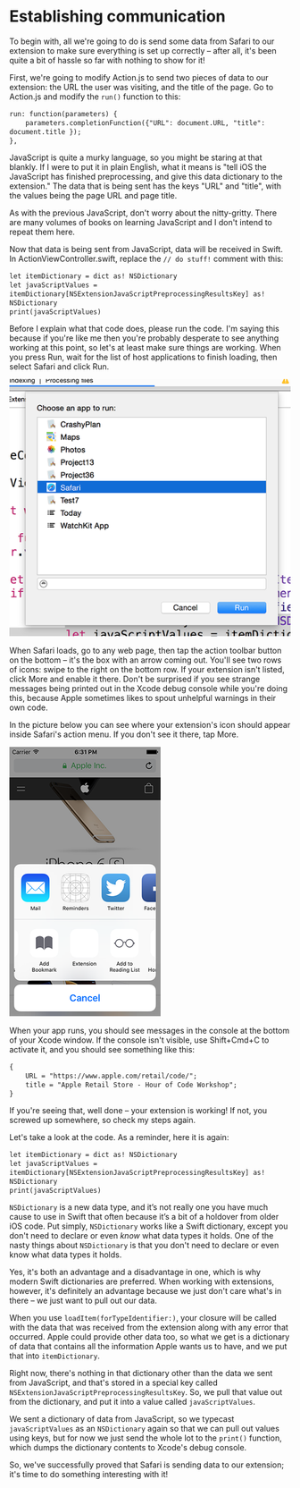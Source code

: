 # Establishing communication

To begin with, all we're going to do is send some data from Safari to our extension to make sure everything is set up correctly – after all, it's been quite a bit of hassle so far with nothing to show for it!

First, we're going to modify Action.js to send two pieces of data to our extension: the URL the user was visiting, and the title of the page. Go to Action.js and modify the `run()` function to this:

    run: function(parameters) {
        parameters.completionFunction({"URL": document.URL, "title": document.title });
    },

JavaScript is quite a murky language, so you might be staring at that blankly. If I were to put it in plain English, what it means is "tell iOS the JavaScript has finished preprocessing, and give this data dictionary to the extension." The data that is being sent has the keys "URL" and "title", with the values being the page URL and page title.

As with the previous JavaScript, don't worry about the nitty-gritty. There are many volumes of books on learning JavaScript and I don't intend to repeat them here.

Now that data is being sent from JavaScript, data will be received in Swift. In ActionViewController.swift, replace the `// do stuff!` comment with this:

    let itemDictionary = dict as! NSDictionary
    let javaScriptValues = itemDictionary[NSExtensionJavaScriptPreprocessingResultsKey] as! NSDictionary
    print(javaScriptValues)

Before I explain what that code does, please run the code. I'm saying this because if you're like me then you're probably desperate to see anything working at this point, so let's at least make sure things are working. When you press Run, wait for the list of host applications to finish loading, then select Safari and click Run.

![Xcode will ask you which app you should run with your extension. Please choose Safari.](16-5.png)

When Safari loads, go to any web page, then tap the action toolbar button on the bottom – it's the box with an arrow coming out. You'll see two rows of icons: swipe to the right on the bottom row. If your extension isn't listed, click More and enable it there. Don't be surprised if you see strange messages being printed out in the Xcode debug console while you're doing this, because Apple sometimes likes to spout unhelpful warnings in their own code.

In the picture below you can see where your extension's icon should appear inside Safari's action menu. If you don't see it there, tap More.

![Look for your extension inside Safari's action menu.](16-2.png)

When your app runs, you should see messages in the console at the bottom of your Xcode window. If the console isn't visible, use Shift+Cmd+C to activate it, and you should see something like this:

    {
        URL = "https://www.apple.com/retail/code/";
        title = "Apple Retail Store - Hour of Code Workshop";
    }

If you're seeing that, well done – your extension is working! If not, you screwed up somewhere, so check my steps again.

Let's take a look at the code. As a reminder, here it is again:

    let itemDictionary = dict as! NSDictionary
    let javaScriptValues = itemDictionary[NSExtensionJavaScriptPreprocessingResultsKey] as! NSDictionary
    print(javaScriptValues)

`NSDictionary` is a new data type, and it’s not really one you have much cause to use in Swift that often because it’s a bit of a holdover from older iOS code. Put simply, `NSDictionary` works like a Swift dictionary, except you don't need to declare or even *know* what data types it holds. One of the nasty things about `NSDictionary` is that you don't need to declare or even know what data types it holds.

Yes, it's both an advantage and a disadvantage in one, which is why modern Swift dictionaries are preferred. When working with extensions, however, it's definitely an advantage because we just don't care what's in there – we just want to pull out our data.

When you use `loadItem(forTypeIdentifier:)`, your closure will be called with the data that was received from the extension along with any error that occurred. Apple could provide other data too, so what we get is a dictionary of data that contains all the information Apple wants us to have, and we put that into `itemDictionary`.

Right now, there's nothing in that dictionary other than the data we sent from JavaScript, and that's stored in a special key called `NSExtensionJavaScriptPreprocessingResultsKey`. So, we pull that value out from the dictionary, and put it into a value called `javaScriptValues`.

We sent a dictionary of data from JavaScript, so we typecast `javaScriptValues` as an `NSDictionary` again so that we can pull out values using keys, but for now we just send the whole lot to the `print()` function, which dumps the dictionary contents to Xcode's debug console.

So, we've successfully proved that Safari is sending data to our extension; it's time to do something interesting with it!
